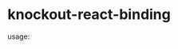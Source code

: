 # knockout-react-binding

usage:

<div data-bind="react: Component, props: { hello: 'world' }"></div>
